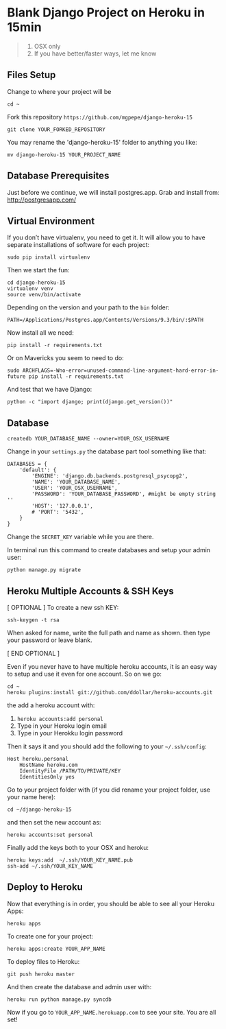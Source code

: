Blank Django Project on Heroku in 15min
=====================================

> 1. OSX only
> 2. If you have better/faster ways, let me know

Files Setup
-----------

Change to where your project will be

    cd ~

Fork this repository `https://github.com/mgpepe/django-heroku-15`

    git clone YOUR_FORKED_REPOSITORY

You may rename the 'django-heroku-15' folder to anything you like:

    mv django-heroku-15 YOUR_PROJECT_NAME

Database Prerequisites
--------------------------------

Just before we continue, we will install postgres.app. Grab and install from: http://postgresapp.com/


Virtual Environment
-----------------------

If you don’t have virtualenv, you need to get it. It will allow you to have separate installations of software for each project:

    sudo pip install virtualenv
    
Then we start the fun:

    cd django-heroku-15
    virtualenv venv
    source venv/bin/activate
    
Depending on the version and your path to the `bin` folder:

    PATH=/Applications/Postgres.app/Contents/Versions/9.3/bin/:$PATH

Now install all we need:

    pip install -r requirements.txt
    
Or on Mavericks you seem to need to do:

    sudo ARCHFLAGS=-Wno-error=unused-command-line-argument-hard-error-in-future pip install -r requirements.txt 

And test that we have Django:

    python -c "import django; print(django.get_version())"

Database
--------

    createdb YOUR_DATABASE_NAME --owner=YOUR_OSX_USERNAME
    
Change in your `settings.py` the database part tool something like that:
    
    DATABASES = {
        'default': {
            'ENGINE': 'django.db.backends.postgresql_psycopg2',
            'NAME': 'YOUR_DATABASE_NAME',
            'USER': 'YOUR_OSX_USERNAME',
            'PASSWORD': 'YOUR_DATABASE_PASSWORD', #might be empty string ''
            'HOST': '127.0.0.1',
            # 'PORT': '5432',
        }
    }

Change the `SECRET_KEY` variable while you are there.

In terminal run this command to create databases and setup your admin user:

    python manage.py migrate

Heroku Multiple Accounts & SSH Keys
-----------------------------------

[ OPTIONAL ] To create a new ssh KEY:

    ssh-keygen -t rsa
    
When asked for name, write the full path and name as shown. then type your password or leave blank.

[ END OPTIONAL ]

Even if you never have to have multiple heroku accounts, it is an easy way to setup and use it even for one account. So on we go:

    cd ~
    heroku plugins:install git://github.com/ddollar/heroku-accounts.git
    
the add a heroku account with:

1. `heroku accounts:add personal`
2. Type in your Heroku login email
3. Type in your Herokku login password

Then it says it and you should add the following to your `~/.ssh/config`:

    Host heroku.personal
        HostName heroku.com
        IdentityFile /PATH/TO/PRIVATE/KEY
        IdentitiesOnly yes

Go to your project folder with (if you did rename your project folder, use your name here):

    cd ~/django-heroku-15
    
and then set the new account as:

    heroku accounts:set personal

Finally add the keys both to your OSX and heroku:

    heroku keys:add  ~/.ssh/YOUR_KEY_NAME.pub
    ssh-add ~/.ssh/YOUR_KEY_NAME

Deploy to Heroku
----------------

Now that everything is in order, you should be able to see all your Heroku Apps:

    heroku apps
    
To create one for your project:

    heroku apps:create YOUR_APP_NAME

To deploy files to Heroku:

    git push heroku master
    
And then create the database and admin user with:

    heroku run python manage.py syncdb
    
Now if you go to `YOUR_APP_NAME.herokuapp.com` to see your site. You are all set!
